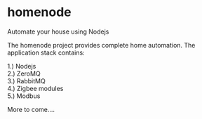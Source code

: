 homenode
========

Automate your house using Nodejs

The homenode project provides complete home automation. The application stack contains:

1.) Nodejs<br />
2.) ZeroMQ<br />
3.) RabbitMQ<br />
4.) Zigbee modules<br />
5.) Modbus<br />

More to come....